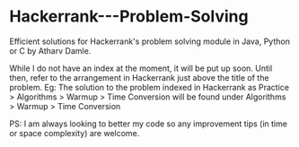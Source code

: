 # Hackerrank---Problem-Solving
Efficient solutions for Hackerrank's problem solving module in Java, Python or C by Atharv Damle.

While I do not have an index at the moment, it will be put up soon. Until then, refer to the arrangement in Hackerrank just above the title of the problem. 
Eg: The solution to the problem indexed in Hackerrank as 
Practice > Algorithms > Warmup > Time Conversion
will be found under
Algorithms > Warmup > Time Conversion

PS:
I am always looking to better my code so any improvement tips (in time or space complexity) are welcome.
